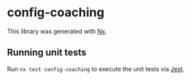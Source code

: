 # config-coaching

This library was generated with [Nx](https://nx.dev).

## Running unit tests

Run `nx test config-coaching` to execute the unit tests via [Jest](https://jestjs.io).
